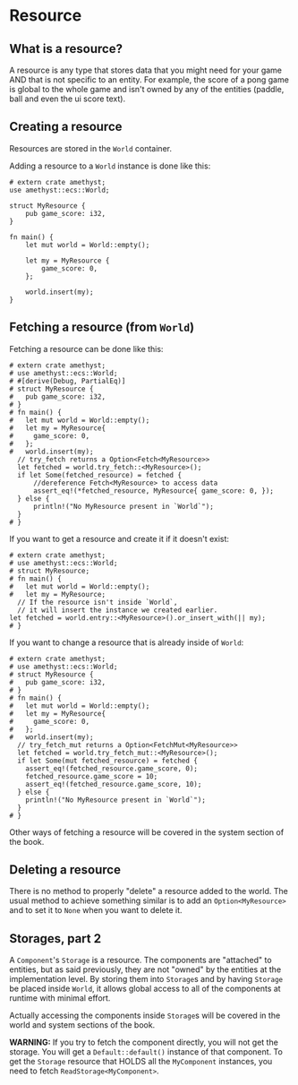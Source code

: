 # Resource

## What is a resource?

A resource is any type that stores data that you might need for your game AND that is not specific to an entity.
For example, the score of a pong game is global to the whole game and isn't owned by any of the entities (paddle, ball and even the ui score text).

## Creating a resource

Resources are stored in the `World` container.

Adding a resource to a `World` instance is done like this:

```rust,edition2018,no_run,noplaypen
# extern crate amethyst;
use amethyst::ecs::World;

struct MyResource {
    pub game_score: i32,
}

fn main() {
    let mut world = World::empty();
    
    let my = MyResource {
        game_score: 0,
    };
    
    world.insert(my);
}
```

## Fetching a resource (from `World`)

Fetching a resource can be done like this:
```rust,edition2018,no_run,noplaypen
# extern crate amethyst;
# use amethyst::ecs::World;
# #[derive(Debug, PartialEq)]
# struct MyResource {
#   pub game_score: i32,
# }
# fn main() {
#   let mut world = World::empty();
#   let my = MyResource{
#     game_score: 0,
#   };
#   world.insert(my);
  // try_fetch returns a Option<Fetch<MyResource>>
  let fetched = world.try_fetch::<MyResource>();
  if let Some(fetched_resource) = fetched {
      //dereference Fetch<MyResource> to access data
      assert_eq!(*fetched_resource, MyResource{ game_score: 0, });
  } else {
      println!("No MyResource present in `World`");
  }
# }
```

If you want to get a resource and create it if it doesn't exist:
```rust,edition2018,no_run,noplaypen
# extern crate amethyst;
# use amethyst::ecs::World;
# struct MyResource;
# fn main() {
#   let mut world = World::empty();
#   let my = MyResource;
  // If the resource isn't inside `World`, 
  // it will insert the instance we created earlier.
let fetched = world.entry::<MyResource>().or_insert_with(|| my);
# }
```

If you want to change a resource that is already inside of `World`:
```rust,edition2018,no_run,noplaypen
# extern crate amethyst;
# use amethyst::ecs::World;
# struct MyResource {
#   pub game_score: i32,
# }
# fn main() {
#   let mut world = World::empty();
#   let my = MyResource{
#     game_score: 0,
#   };
#   world.insert(my);
  // try_fetch_mut returns a Option<FetchMut<MyResource>>
  let fetched = world.try_fetch_mut::<MyResource>();
  if let Some(mut fetched_resource) = fetched {
    assert_eq!(fetched_resource.game_score, 0);
    fetched_resource.game_score = 10;
    assert_eq!(fetched_resource.game_score, 10);
  } else {
    println!("No MyResource present in `World`");
  }
# }
```

Other ways of fetching a resource will be covered in the system section of the book.

## Deleting a resource

There is no method to properly "delete" a resource added to the world.
The usual method to achieve something similar is to add an `Option<MyResource>` and to set it to `None` when you want to delete it.

## Storages, part 2

A `Component`'s `Storage` is a resource.
The components are "attached" to entities, but as said previously, they are not "owned" by the entities at the implementation level.
By storing them into `Storage`s and by having `Storage` be placed inside `World`,
it allows global access to all of the components at runtime with minimal effort.

Actually accessing the components inside `Storage`s will be covered in the world and system sections of the book.

**WARNING:**
If you try to fetch the component directly, you will not get the storage. You will get a `Default::default()` instance of that component.
To get the `Storage` resource that HOLDS all the `MyComponent` instances, you need to fetch `ReadStorage<MyComponent>`.
